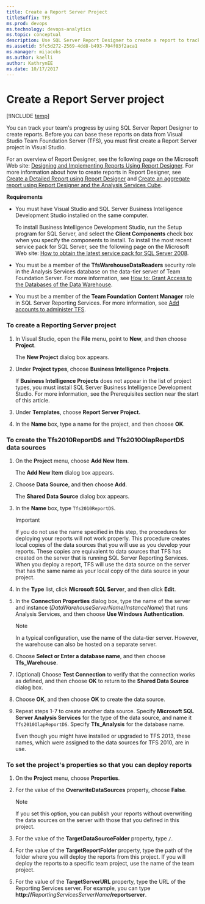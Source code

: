 ```yaml
---
title: Create a Report Server Project
titleSuffix: TFS 
ms.prod: devops
ms.technology: devops-analytics
ms.topic: conceptual
description: Use SQL Server Report Designer to create a report to track the team's progress by-Team Foundation Server 
ms.assetid: 5fc5d272-2569-4dd8-b493-704f03f2aca1
ms.manager: mijacobs
ms.author: kaelli
author: KathrynEE
ms.date: 10/17/2017
---
```




# Create a Report Server project 

[!INCLUDE [temp](../_shared/tfs-report-platform-version.md)]

You can track your team's progress by using SQL Server Report Designer to create reports. Before you can base these reports on data from Visual Studio Team Foundation Server (TFS), you must first create a Report Server project in Visual Studio.  
  
 For an overview of Report Designer, see the following page on the Microsoft Web site: [Designing and Implementing Reports Using Report Designer](https://go.microsoft.com/fwlink/?LinkId=181954). For more information about how to create reports in Report Designer, see [Create a Detailed Report using Report Designer](create-a-detailed-report-using-report-designer.md) and [Create an aggregate report using Report Designer and the Analysis Services Cube](create-aggregate-report-report-designer-analysis-services-cube.md).  
  
 **Requirements**  
  
-   You must have Visual Studio and SQL Server Business Intelligence Development Studio installed on the same computer.  
  
     To install Business Intelligence Development Studio, run the Setup program for SQL Server, and select the **Client Components** check box when you specify the components to install. To install the most recent service pack for SQL Server, see the following page on the Microsoft Web site: [How to obtain the latest service pack for SQL Server 2008](https://go.microsoft.com/fwlink/?LinkID=182174).  
  
-   You must be a member of the **TfsWarehouseDataReaders** security role in the Analysis Services database on the data-tier server of Team Foundation Server. For more information, see [How to: Grant Access to the Databases of the Data Warehouse](../admin/grant-permissions-to-reports.md).  

-   You must be a member of the **Team Foundation Content Manager** role in SQL Server Reporting Services. For more information, see [Add accounts to administer TFS](/azure/devops/server/admin/add-administrator-tfs).  
  
### To create a Reporting Server project  
  
1.  In Visual Studio, open the **File** menu, point to **New**, and then choose **Project**.  
  
     The **New Project** dialog box appears.  
  
2.  Under **Project types**, choose **Business Intelligence Projects**.  
  
     If **Business Intelligence Projects** does not appear in the list of project types, you must install SQL Server Business Intelligence Development Studio. For more information, see the Prerequisites section near the start of this article.  
  
3.  Under **Templates**, choose **Report Server Project.**  
  
4.  In the **Name** box, type a name for the project, and then choose **OK**.  
  
### To create the Tfs2010ReportDS and Tfs2010OlapReportDS data sources  
  
1.  On the **Project** menu, choose **Add New Item**.  
  
     The **Add New Item** dialog box appears.  
  
2.  Choose **Data Source**, and then choose  **Add**.  
  
     The **Shared Data Source** dialog box appears.  
  
3.  In the **Name** box, type `Tfs2010ReportDS`.  
  
    > [!IMPORTANT]
    >  If you do not use the name specified in this step, the procedures for deploying your reports will not work properly. This procedure creates local copies of the data sources that you will use as you develop your reports. These copies are equivalent to data sources that TFS has created on the server that is running SQL Server Reporting Services. When you deploy a report, TFS will use the data source on the server that has the same name as your local copy of the data source in your project.  
  
4.  In the **Type** list, click **Microsoft SQL Server**, and then click **Edit**.  
  
5.  In the **Connection Properties** dialog box, type the name of the server and instance (*DataWarehouseServerName*/*InstanceName*) that runs Analysis Services, and then choose **Use Windows Authentication**.  
  
    > [!NOTE]
    >  In a typical configuration, use the name of the data-tier server. However, the warehouse can also be hosted on a separate server.  
  
6.  Choose **Select or Enter a database name**, and then choose **Tfs_Warehouse**.  
  
7.  (Optional) Choose **Test Connection** to verify that the connection works as defined, and then choose **OK** to return to the **Shared Data Source** dialog box.  
  
8.  Choose **OK**, and then choose **OK** to create the data source.  
  
9. Repeat steps 1-7 to create another data source. Specify **Microsoft SQL Server Analysis Services** for the type of the data source, and name it `Tfs2010OlapReportDS`. Specify **Tfs_Analysis** for the database name.  
  
     Even though you might have installed or upgraded to TFS 2013, these names, which were assigned to the data sources for TFS 2010, are in use.  
  
### To set the project's properties so that you can deploy reports  
  
1. On the **Project** menu, choose **Properties**.  
  
2. For the value of the **OverwriteDataSources** property, choose **False**.  
  
   > [!NOTE]
   >  If you set this option, you can publish your reports without overwriting the data sources on the server with those that you defined in this project.  
  
3. For the value of the **TargetDataSourceFolder** property, type `/`.  
  
4. For the value of the **TargetReportFolder** property, type the path of the folder where you will deploy the reports from this project. If you will deploy the reports to a specific team project, use the name of the team project.  
  
5. For the value of the **TargetServerURL** property, type the URL of the Reporting Services server. For example, you can type **http://**<em>ReportingServicesServerName</em>**/reportserver**.